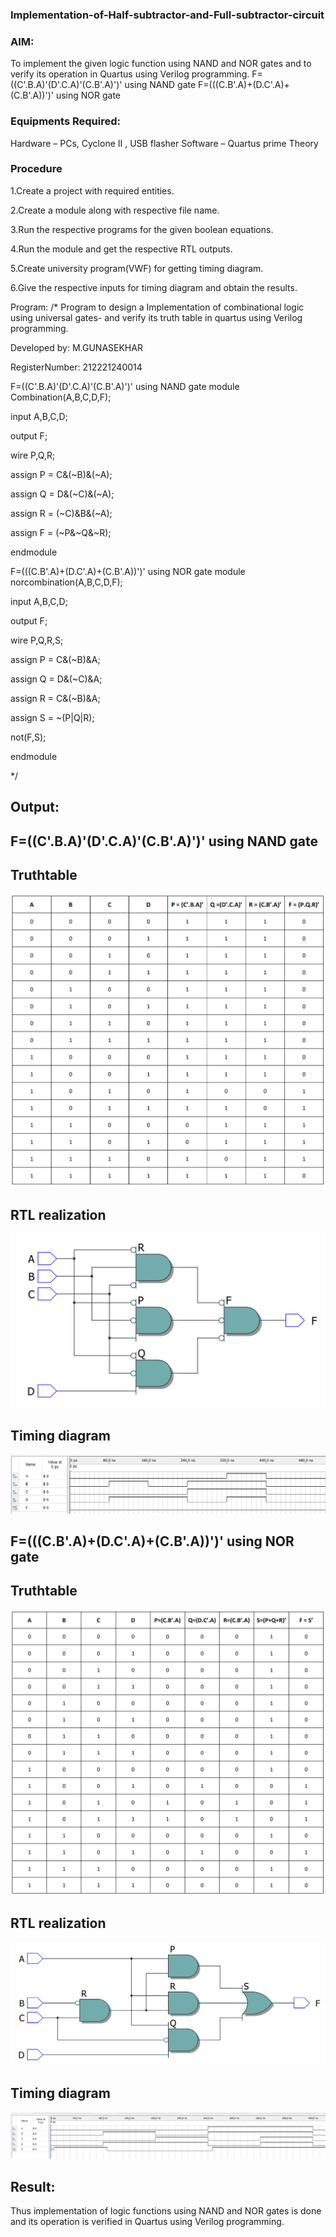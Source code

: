 ### Implementation-of-Half-subtractor-and-Full-subtractor-circuit
### AIM:
To implement the given logic function using NAND and NOR gates and to verify its operation in Quartus using Verilog programming. F=((C'.B.A)'(D'.C.A)'(C.B'.A)')' using NAND gate F=(((C.B'.A)+(D.C'.A)+(C.B'.A))')' using NOR gate

### Equipments Required:
Hardware – PCs, Cyclone II , USB flasher
Software – Quartus prime
Theory
### Procedure
1.Create a project with required entities.

2.Create a module along with respective file name.

3.Run the respective programs for the given boolean equations.

4.Run the module and get the respective RTL outputs.

5.Create university program(VWF) for getting timing diagram.

6.Give the respective inputs for timing diagram and obtain the results.

Program:
/* Program to design a Implementation of combinational logic using universal gates- and verify its truth table in quartus using Verilog programming.

Developed by: M.GUNASEKHAR

RegisterNumber: 212221240014

F=((C'.B.A)'(D'.C.A)'(C.B'.A)')' using NAND gate
module Combination(A,B,C,D,F);

input A,B,C,D;

output F;

wire P,Q,R;

assign P = C&(~B)&(~A);

assign Q = D&(~C)&(~A);

assign R = (~C)&B&(~A);

assign F = (~P&~Q&~R);

endmodule

F=(((C.B'.A)+(D.C'.A)+(C.B'.A))')' using NOR gate
module norcombination(A,B,C,D,F);

input A,B,C,D;

output F;

wire P,Q,R,S;

assign P = C&(~B)&A;

assign Q = D&(~C)&A;

assign R = C&(~B)&A;

assign S = ~(P|Q|R);

not(F,S);

endmodule

*/


## Output:
## F=((C'.B.A)'(D'.C.A)'(C.B'.A)')' using NAND gate

## Truthtable

![OUTPUT](https://github.com/gunasekhar159/Experiment--04-Implementation-of-combinational-logic-using-universal-gates-/blob/main/1.png?raw=true)



##  RTL realization

![OUTPUT](https://github.com/gunasekhar159/Experiment--04-Implementation-of-combinational-logic-using-universal-gates-/blob/main/2.png?raw=true)



## Timing diagram 

![OUTPUT](https://github.com/gunasekhar159/Experiment--04-Implementation-of-combinational-logic-using-universal-gates-/blob/main/3.jpeg?raw=true)

## F=(((C.B'.A)+(D.C'.A)+(C.B'.A))')' using NOR gate

## Truthtable

![OUTPUT](https://github.com/gunasekhar159/Experiment--04-Implementation-of-combinational-logic-using-universal-gates-/blob/main/4.png?raw=true)

##  RTL realization

![OUTPUT](https://github.com/gunasekhar159/Experiment--04-Implementation-of-combinational-logic-using-universal-gates-/blob/main/5.png?raw=true)

## Timing diagram 

![OUTPUT](https://github.com/gunasekhar159/Experiment--04-Implementation-of-combinational-logic-using-universal-gates-/blob/main/6.jpeg?raw=true)

## Result:
Thus implementation of logic functions using NAND and NOR gates is done and its operation is verified in Quartus using Verilog programming.
 
